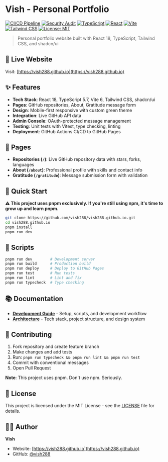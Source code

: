 # Vish - Personal Portfolio

[![CI/CD Pipeline](https://github.com/vish288/vish288.github.io/actions/workflows/ci.yml/badge.svg)](https://github.com/vish288/vish288.github.io/actions/workflows/ci.yml)
[![Security Audit](https://github.com/vish288/vish288.github.io/actions/workflows/security.yml/badge.svg)](https://github.com/vish288/vish288.github.io/actions/workflows/security.yml)
[![TypeScript](https://img.shields.io/badge/TypeScript-5.7-blue.svg)](https://www.typescriptlang.org/)
[![React](https://img.shields.io/badge/React-18.3-blue.svg)](https://reactjs.org/)
[![Vite](https://img.shields.io/badge/Vite-6.0-green.svg)](https://vitejs.dev/)
[![Tailwind CSS](https://img.shields.io/badge/Tailwind-3.4-blue.svg)](https://tailwindcss.com/)
[![License: MIT](https://img.shields.io/badge/License-MIT-yellow.svg)](https://opensource.org/licenses/MIT)

> Personal portfolio website built with React 18, TypeScript, Tailwind CSS, and shadcn/ui

## 🚀 Live Website

Visit: [https://vish288.github.io](https://vish288.github.io)

## ✨ Features

- **Tech Stack**: React 18, TypeScript 5.7, Vite 6, Tailwind CSS, shadcn/ui
- **Pages**: GitHub repositories, About, Gratitude message form
- **Design**: Mobile-first responsive with custom green theme
- **Integration**: Live GitHub API data
- **Admin Console**: OAuth-protected message management
- **Testing**: Unit tests with Vitest, type checking, linting
- **Deployment**: GitHub Actions CI/CD to GitHub Pages

## 📱 Pages

- **Repositories (`/`)**: Live GitHub repository data with stars, forks, languages
- **About (`/about`)**: Professional profile with skills and contact info
- **Gratitude (`/gratitude`)**: Message submission form with validation

## 🚀 Quick Start

**⚠️ This project uses pnpm exclusively. If you're still using npm, it's time to grow up and learn pnpm.**

```bash
git clone https://github.com/vish288/vish288.github.io.git
cd vish288.github.io
pnpm install
pnpm run dev
```

## 📜 Scripts

```bash
pnpm run dev        # Development server
pnpm run build      # Production build
pnpm run deploy     # Deploy to GitHub Pages
pnpm run test       # Run tests
pnpm run lint       # Lint and fix
pnpm run typecheck  # Type checking
```

## 📚 Documentation

- **[Development Guide](docs/DEVELOPMENT.md)** - Setup, scripts, and development workflow
- **[Architecture](docs/ARCHITECTURE.md)** - Tech stack, project structure, and design system

## 🤝 Contributing

1. Fork repository and create feature branch
2. Make changes and add tests
3. Run: `pnpm run typecheck && pnpm run lint && pnpm run test`
4. Commit with conventional messages
5. Open Pull Request

**Note**: This project uses pnpm. Don't use npm. Seriously.

## 📄 License

This project is licensed under the MIT License - see the [LICENSE](LICENSE) file for details.

## 👨‍💻 Author

**Vish**

- Website: [https://vish288.github.io](https://vish288.github.io)
- GitHub: [@vish288](https://github.com/vish288)
